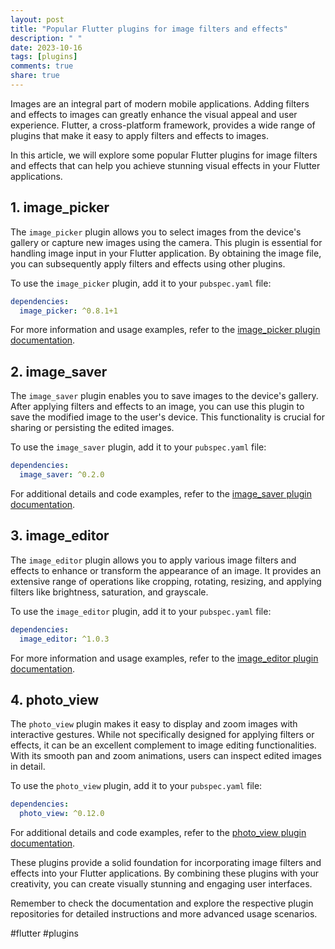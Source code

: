 ```yaml
---
layout: post
title: "Popular Flutter plugins for image filters and effects"
description: " "
date: 2023-10-16
tags: [plugins]
comments: true
share: true
---
```


Images are an integral part of modern mobile applications. Adding filters and effects to images can greatly enhance the visual appeal and user experience. Flutter, a cross-platform framework, provides a wide range of plugins that make it easy to apply filters and effects to images.

In this article, we will explore some popular Flutter plugins for image filters and effects that can help you achieve stunning visual effects in your Flutter applications.

## 1. image_picker

The `image_picker` plugin allows you to select images from the device's gallery or capture new images using the camera. This plugin is essential for handling image input in your Flutter application. By obtaining the image file, you can subsequently apply filters and effects using other plugins.

To use the `image_picker` plugin, add it to your `pubspec.yaml` file:

```yaml
dependencies:
  image_picker: ^0.8.1+1
```

For more information and usage examples, refer to the [image_picker plugin documentation](https://pub.dev/packages/image_picker).

## 2. image_saver

The `image_saver` plugin enables you to save images to the device's gallery. After applying filters and effects to an image, you can use this plugin to save the modified image to the user's device. This functionality is crucial for sharing or persisting the edited images.

To use the `image_saver` plugin, add it to your `pubspec.yaml` file:

```yaml
dependencies:
  image_saver: ^0.2.0
```

For additional details and code examples, refer to the [image_saver plugin documentation](https://pub.dev/packages/image_saver).

## 3. image_editor

The `image_editor` plugin allows you to apply various image filters and effects to enhance or transform the appearance of an image. It provides an extensive range of operations like cropping, rotating, resizing, and applying filters like brightness, saturation, and grayscale.

To use the `image_editor` plugin, add it to your `pubspec.yaml` file:

```yaml
dependencies:
  image_editor: ^1.0.3
```

For more information and usage examples, refer to the [image_editor plugin documentation](https://pub.dev/packages/image_editor).

## 4. photo_view

The `photo_view` plugin makes it easy to display and zoom images with interactive gestures. While not specifically designed for applying filters or effects, it can be an excellent complement to image editing functionalities. With its smooth pan and zoom animations, users can inspect edited images in detail.

To use the `photo_view` plugin, add it to your `pubspec.yaml` file:

```yaml
dependencies:
  photo_view: ^0.12.0
```

For additional details and code examples, refer to the [photo_view plugin documentation](https://pub.dev/packages/photo_view).

These plugins provide a solid foundation for incorporating image filters and effects into your Flutter applications. By combining these plugins with your creativity, you can create visually stunning and engaging user interfaces.

Remember to check the documentation and explore the respective plugin repositories for detailed instructions and more advanced usage scenarios.

#flutter #plugins